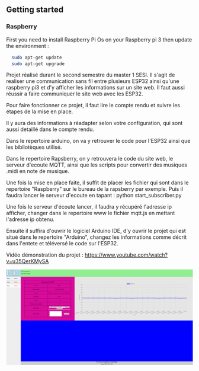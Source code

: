 ## Getting started 
### Raspberry
First you need to install Raspberry Pi Os on your Raspberry pi 3 then update the environment :

```bash
  sudo apt-get update
  sudo apt-get upgrade
```




Projet réalisé durant le second semestre du master 1 SESI.
Il s'agit de realiser une communication sans fil entre plusieurs ESP32 ainsi qu'une raspberry pi3 et d'y afficher les informations sur un site web.
Il faut aussi réussir a faire communiquer le site web avec les ESP32.

Pour faire fonctionner ce projet, il faut lire le compte rendu et suivre les étapes de la mise en place.

Il y aura des informations à réadapter selon votre configuration, qui sont aussi detaillé dans le compte rendu.

Dans le repertoire arduino, on va y retrouver le code pour l'ESP32 ainsi que les bibliotèques utilisé.

Dans le repertoire Rapsberry, on y retrouvera le code du site web, le serveur d'ecoute MQTT, ainsi que les scripts pour convertir des musiques .midi en note de musique.


Une fois la mise en place faite, il suffit de placer les fichier qui sont dans le repertoire "Raspberry" sur le bureau de la rapsberry par exemple.
Puis il faudra lancer le serveur d'ecoute en tapant : python start_subscriber.py

Une fois le serveur d'écoute lancer, il faudra y récupéré l'adresse ip afficher, changer dans le repertoire www le fichier mqtt.js en mettant l'adresse ip obtenu.

Ensuite il suffira d'ouvrir le logiciel Arduino IDE, d'y ouvrir le projet qui est situé dans le repertoire "Arduino", changez les informations comme décrit dans l'entete et téléversé le code sur l'ESP32.

Vidéo démonstration du projet : https://www.youtube.com/watch?v=u35QerKMySA

![plot](./images/site_web.png?raw=true "site_web")



